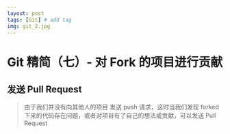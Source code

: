 ```yaml
---
layout: post
tags: [Git] # add tag
img: git_2.jpg
---
```


# Git 精简（七）- 对 Fork 的项目进行贡献

## 发送 Pull Request 

> 由于我们并没有向其他人的项目 发送 push 请求，这时当我们发现 forked 下来的代码存在问题，或者对项目有了自己的想法或贡献，可以发送 Pull Request

